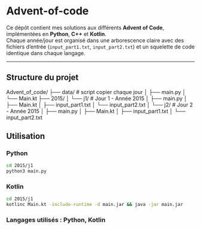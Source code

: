 # Advent-of-code

Ce dépôt contient mes solutions aux différents **Advent of Code**, implémentées en **Python**, **C++** et **Kotlin**.  
Chaque année/jour est organisé dans une arborescence claire avec des fichiers d’entrée (`input_part1.txt`, `input_part2.txt`) et un squelette de code identique dans chaque langage.

---

## Structure du projet

Advent_of_code/
├── data/ # script copier chaque jour
│ ├── main.py
│ └── Main.kt
├── 2015/
│ └── j1/ # Jour 1 - Année 2015
│ ├── main.py
│ ├── Main.kt
│ ├── input_part1.txt
│ └── input_part2.txt
│ └── j2/ # Jour 2 - Année 2015
│ ├── main.py
│ ├── Main.kt
│ ├── input_part1.txt
│ └── input_part2.txt

## Utilisation

### Python

```bash
cd 2015/j1
python3 main.py
```

### Kotlin

```bash
cd 2015/j1
kotlinc Main.kt -include-runtime -d main.jar && java -jar main.jar
```

### Langages utilisés : Python, Kotlin
